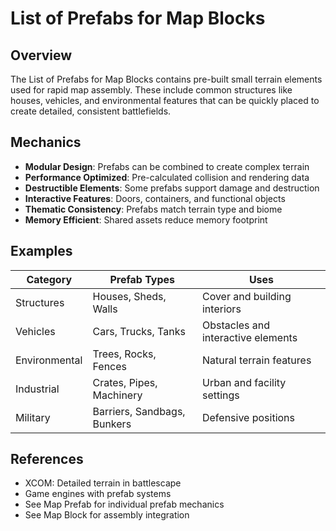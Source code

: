 # List of Prefabs for Map Blocks

## Overview
The List of Prefabs for Map Blocks contains pre-built small terrain elements used for rapid map assembly. These include common structures like houses, vehicles, and environmental features that can be quickly placed to create detailed, consistent battlefields.

## Mechanics
- **Modular Design**: Prefabs can be combined to create complex terrain
- **Performance Optimized**: Pre-calculated collision and rendering data
- **Destructible Elements**: Some prefabs support damage and destruction
- **Interactive Features**: Doors, containers, and functional objects
- **Thematic Consistency**: Prefabs match terrain type and biome
- **Memory Efficient**: Shared assets reduce memory footprint

## Examples
| Category | Prefab Types | Uses |
|----------|--------------|------|
| Structures | Houses, Sheds, Walls | Cover and building interiors |
| Vehicles | Cars, Trucks, Tanks | Obstacles and interactive elements |
| Environmental | Trees, Rocks, Fences | Natural terrain features |
| Industrial | Crates, Pipes, Machinery | Urban and facility settings |
| Military | Barriers, Sandbags, Bunkers | Defensive positions |

## References
- XCOM: Detailed terrain in battlescape
- Game engines with prefab systems
- See Map Prefab for individual prefab mechanics
- See Map Block for assembly integration